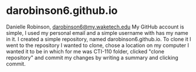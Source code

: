 # darobinson6.github.io
Danielle Robinson, darobinson6@my.waketech.edu
My GitHub account is simple, I used my personal email and a simple username with has my name in it. 
I created a simple repository, named darobinson6.github.io.
 To clone it I went to the repository I wanted to clone, chose a location  on my computer I wanted it to be in which for me was CTI-110 folder, clicked "clone repository" and commit my changes by writing a summary and clicking commit. 